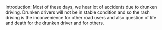 Introduction:
Most of these days, we hear lot of accidents due to drunken driving. Drunken drivers will not be in stable condition and so the rash driving is the inconvenience for other road users and also question of life and death for the drunken driver and for others.

